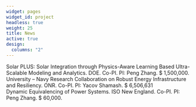 ```yaml
---
widget: pages
widget_id: project
headless: true
weight: 25
title: News
active: true
design:
  columns: "2"
---
```

Solar PLUS: Solar Integration through Physics-Aware Learning Based Ultra-Scalable Modeling and Analytics. DOE. Co-PI. PI: Peng Zhang. $ 1,500,000.\
University – Navy Research Collaboration on Robust Energy Infrastructure and Resiliency. ONR. Co-PI. PI: Yacov Shamash. $ 6,506,631 \
Dynamic Equivalencing of Power Systems. ISO New England. Co-PI. PI: Peng Zhang. $ 60,000. 
